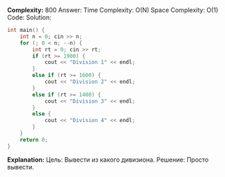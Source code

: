 **Complexity:** 800
Answer:
	Time Complexity: O(N)
	Space Complexity: O(1)
Code:
Solution:
```cpp
int main() {
	int n = 0; cin >> n;
	for (; 0 < n; --n) {        
		int rt = 0; cin >> rt;        
		if (rt >= 1900) {            
			cout << "Division 1" << endl;        
		}        
		else if (rt >= 1600) {            
			cout << "Division 2" << endl;        
		}        
		else if (rt >= 1400) {            
			cout << "Division 3" << endl;        
		}        
		else {            
			cout << "Division 4" << endl;        
		}    
	}     
	return 0;
}
```
**Explanation:**
	Цель: Вывести из какого дивизиона.
	Решение: Просто вывести.